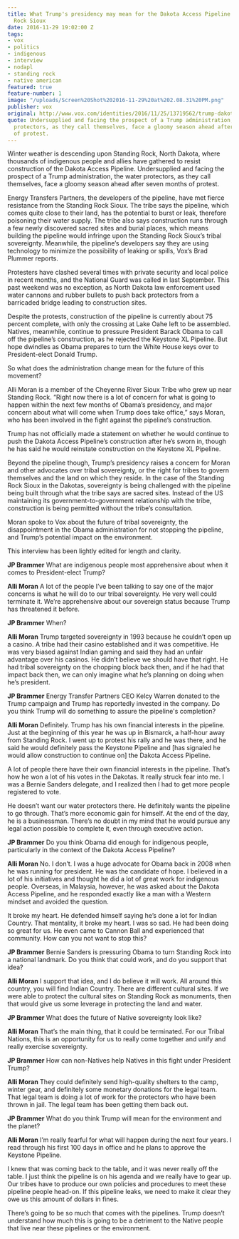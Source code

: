 ```yaml
---
title: What Trump's presidency may mean for the Dakota Access Pipeline and the Standing
  Rock Sioux
date: 2016-11-29 19:02:00 Z
tags:
- vox
- politics
- indigenous
- interview
- nodapl
- standing rock
- native american
featured: true
feature-number: 1
image: "/uploads/Screen%20Shot%202016-11-29%20at%202.08.31%20PM.png"
publisher: vox
original: http://www.vox.com/identities/2016/11/25/13719562/trump-dakota-access-pipeline-standing-rock-sioux
quote: Undersupplied and facing the prospect of a Trump administration, the water
  protectors, as they call themselves, face a gloomy season ahead after seven months
  of protest.
---
```


Winter weather is descending upon Standing Rock, North Dakota, where thousands of indigenous people and allies have gathered to resist construction of the Dakota Access Pipeline. Undersupplied and facing the prospect of a Trump administration, the water protectors, as they call themselves, face a gloomy season ahead after seven months of protest.

Energy Transfers Partners, the developers of the pipeline, have met fierce resistance from the Standing Rock Sioux. The tribe says the pipeline, which comes quite close to their land, has the potential to burst or leak, therefore poisoning their water supply. The tribe also says construction runs through a few newly discovered sacred sites and burial places, which means building the pipeline would infringe upon the Standing Rock Sioux’s tribal sovereignty. Meanwhile, the pipeline’s developers say they are using technology to minimize the possibility of leaking or spills, Vox’s Brad Plummer reports.

Protesters have clashed several times with private security and local police in recent months, and the National Guard was called in last September. This past weekend was no exception, as North Dakota law enforcement used water cannons and rubber bullets to push back protectors from a barricaded bridge leading to construction sites.

Despite the protests, construction of the pipeline is currently about 75 percent complete, with only the crossing at Lake Oahe left to be assembled. Natives, meanwhile, continue to pressure President Barack Obama to call off the pipeline’s construction, as he rejected the Keystone XL Pipeline. But hope dwindles as Obama prepares to turn the White House keys over to President-elect Donald Trump.

So what does the administration change mean for the future of this movement?

Alli Moran is a member of the Cheyenne River Sioux Tribe who grew up near Standing Rock. “Right now there is a lot of concern for what is going to happen within the next few months of Obama’s presidency, and major concern about what will come when Trump does take office,” says Moran, who has been involved in the fight against the pipeline’s construction.

Trump has not officially made a statement on whether he would continue to push the Dakota Access Pipeline’s construction after he’s sworn in, though he has said he would reinstate construction on the Keystone XL Pipeline.

Beyond the pipeline though, Trump’s presidency raises a concern for Moran and other advocates over tribal sovereignty, or the right for tribes to govern themselves and the land on which they reside. In the case of the Standing Rock Sioux in the Dakotas, sovereignty is being challenged with the pipeline being built through what the tribe says are sacred sites. Instead of the US maintaining its government-to-government relationship with the tribe, construction is being permitted without the tribe’s consultation.

Moran spoke to Vox about the future of tribal sovereignty, the disappointment in the Obama administration for not stopping the pipeline, and Trump’s potential impact on the environment.

This interview has been lightly edited for length and clarity.

**JP Brammer**
What are indigenous people most apprehensive about when it comes to President-elect Trump?

**Alli Moran**
A lot of the people I’ve been talking to say one of the major concerns is what he will do to our tribal sovereignty. He very well could terminate it. We’re apprehensive about our sovereign status because Trump has threatened it before.

**JP Brammer**
When?

**Alli Moran**
Trump targeted sovereignty in 1993 because he couldn’t open up a casino. A tribe had their casino established and it was competitive. He was very biased against Indian gaming and said they had an unfair advantage over his casinos. He didn’t believe we should have that right. He had tribal sovereignty on the chopping block back then, and if he had that impact back then, we can only imagine what he’s planning on doing when he’s president.

**JP Brammer**
Energy Transfer Partners CEO Kelcy Warren donated to the Trump campaign and Trump has reportedly invested in the company. Do you think Trump will do something to assure the pipeline's completion?

**Alli Moran**
Definitely. Trump has his own financial interests in the pipeline. Just at the beginning of this year he was up in Bismarck, a half-hour away from Standing Rock. I went up to protest his rally and he was there, and he said he would definitely pass the Keystone Pipeline and [has signaled he would allow construction to continue on] the Dakota Access Pipeline.

A lot of people there have their own financial interests in the pipeline. That’s how he won a lot of his votes in the Dakotas. It really struck fear into me. I was a Bernie Sanders delegate, and I realized then I had to get more people registered to vote.

He doesn’t want our water protectors there. He definitely wants the pipeline to go through. That’s more economic gain for himself. At the end of the day, he is a businessman. There’s no doubt in my mind that he would pursue any legal action possible to complete it, even through executive action.

**JP Brammer**
Do you think Obama did enough for indigenous people, particularly in the context of the Dakota Access Pipeline?

**Alli Moran**
No. I don’t. I was a huge advocate for Obama back in 2008 when he was running for president. He was the candidate of hope. I believed in a lot of his initiatives and thought he did a lot of great work for indigenous people. Overseas, in Malaysia, however, he was asked about the Dakota Access Pipeline, and he responded exactly like a man with a Western mindset and avoided the question.

It broke my heart. He defended himself saying he’s done a lot for Indian Country. That mentality, it broke my heart. I was so sad. He had been doing so great for us. He even came to Cannon Ball and experienced that community. How can you not want to stop this?

**JP Brammer**
Bernie Sanders is pressuring Obama to turn Standing Rock into a national landmark. Do you think that could work, and do you support that idea?

**Alli Moran**
I support that idea, and I do believe it will work. All around this country, you will find Indian Country. There are different cultural sites. If we were able to protect the cultural sites on Standing Rock as monuments, then that would give us some leverage in protecting the land and water.

**JP Brammer**
What does the future of Native sovereignty look like?

**Alli Moran**
That’s the main thing, that it could be terminated. For our Tribal Nations, this is an opportunity for us to really come together and unify and really exercise sovereignty.

**JP Brammer**
How can non-Natives help Natives in this fight under President Trump?

**Alli Moran**
They could definitely send high-quality shelters to the camp, winter gear, and definitely some monetary donations for the legal team. That legal team is doing a lot of work for the protectors who have been thrown in jail. The legal team has been getting them back out.

**JP Brammer**
What do you think Trump will mean for the environment and the planet?

**Alli Moran**
I’m really fearful for what will happen during the next four years. I read through his first 100 days in office and he plans to approve the Keystone Pipeline.

I knew that was coming back to the table, and it was never really off the table. I just think the pipeline is on his agenda and we really have to gear up. Our tribes have to produce our own policies and procedures to meet these pipeline people head-on. If this pipeline leaks, we need to make it clear they owe us this amount of dollars in fines.

There’s going to be so much that comes with the pipelines. Trump doesn’t understand how much this is going to be a detriment to the Native people that live near these pipelines or the environment.